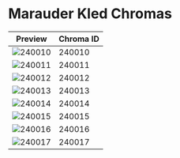 # Marauder Kled Chromas

| Preview | Chroma ID |
|---------|-----------|
| ![240010](https://raw.communitydragon.org/latest/plugins/rcp-be-lol-game-data/global/default/v1/champion-chroma-images/240/240010.png) | 240010 |
| ![240011](https://raw.communitydragon.org/latest/plugins/rcp-be-lol-game-data/global/default/v1/champion-chroma-images/240/240011.png) | 240011 |
| ![240012](https://raw.communitydragon.org/latest/plugins/rcp-be-lol-game-data/global/default/v1/champion-chroma-images/240/240012.png) | 240012 |
| ![240013](https://raw.communitydragon.org/latest/plugins/rcp-be-lol-game-data/global/default/v1/champion-chroma-images/240/240013.png) | 240013 |
| ![240014](https://raw.communitydragon.org/latest/plugins/rcp-be-lol-game-data/global/default/v1/champion-chroma-images/240/240014.png) | 240014 |
| ![240015](https://raw.communitydragon.org/latest/plugins/rcp-be-lol-game-data/global/default/v1/champion-chroma-images/240/240015.png) | 240015 |
| ![240016](https://raw.communitydragon.org/latest/plugins/rcp-be-lol-game-data/global/default/v1/champion-chroma-images/240/240016.png) | 240016 |
| ![240017](https://raw.communitydragon.org/latest/plugins/rcp-be-lol-game-data/global/default/v1/champion-chroma-images/240/240017.png) | 240017 |